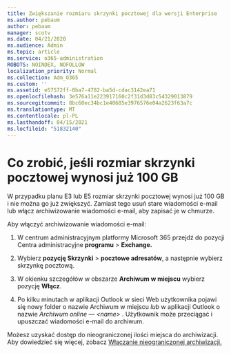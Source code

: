 ```yaml
---
title: Zwiększanie rozmiaru skrzynki pocztowej dla wersji Enterprise
ms.author: pebaum
author: pebaum
manager: scotv
ms.date: 04/21/2020
ms.audience: Admin
ms.topic: article
ms.service: o365-administration
ROBOTS: NOINDEX, NOFOLLOW
localization_priority: Normal
ms.collection: Adm_O365
ms.custom: ''
ms.assetid: e57572ff-0ba7-4782-ba5d-cdac3142ea71
ms.openlocfilehash: 3e576a11e223917160c2f31d3d83c54329013879
ms.sourcegitcommit: 8bc60ec34bc1e40685e3976576e04a2623f63a7c
ms.translationtype: MT
ms.contentlocale: pl-PL
ms.lasthandoff: 04/15/2021
ms.locfileid: "51832140"
---
```

# <a name="what-to-do-if-your-mailbox-size-is-already-100gb"></a>Co zrobić, jeśli rozmiar skrzynki pocztowej wynosi już 100 GB

W przypadku planu E3 lub E5 rozmiar skrzynki pocztowej wynosi już 100 GB i nie można go już zwiększyć. Zamiast tego usuń stare wiadomości e-mail lub włącz archiwizowanie wiadomości e-mail, aby zapisać je w chmurze. 
  
Aby włączyć archiwizowanie wiadomości e-mail:
  
1. W centrum administracyjnym platformy Microsoft 365 przejdź do pozycji Centra administracyjne **programu** \> **Exchange.** 
    
2. Wybierz **pozycję Skrzynki** \> **pocztowe adresatów**, a następnie wybierz skrzynkę pocztową. 
    
3. W okienku szczegółów w obszarze **Archiwum w miejscu** wybierz pozycję **Włącz**. 
    
4. Po kilku minutach w aplikacji Outlook w sieci Web użytkownika pojawi się nowy folder o nazwie Archiwum w miejscu *lub* w aplikacji Outlook o nazwie *Archiwum online — \<name\>* . Użytkownik może przeciągać i upuszczać wiadomości e-mail do archiwum. 
    
Możesz uzyskać dostęp do nieograniczonej ilości miejsca do archiwizacji. Aby dowiedzieć się więcej, zobacz [Włączanie nieograniczonej archiwizacji.](https://docs.microsoft.com/microsoft-365/compliance/enable-unlimited-archiving)
  

